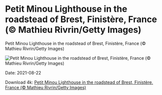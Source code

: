 # Petit Minou Lighthouse in the roadstead of Brest, Finistère, France (© Mathieu Rivrin/Getty Images)

Petit Minou Lighthouse in the roadstead of Brest, Finistère, France (© Mathieu Rivrin/Getty Images)

![Petit Minou Lighthouse in the roadstead of Brest, Finistère, France (© Mathieu Rivrin/Getty Images)](https://bing.com/th?id=OHR.PetitMinou_EN-US0740676794_UHD.jpg&w=1024&h=576)

Date: 2021-08-22

Download 4k: [Petit Minou Lighthouse in the roadstead of Brest, Finistère, France (© Mathieu Rivrin/Getty Images)](https://bing.com/th?id=OHR.PetitMinou_EN-US0740676794_UHD.jpg)

